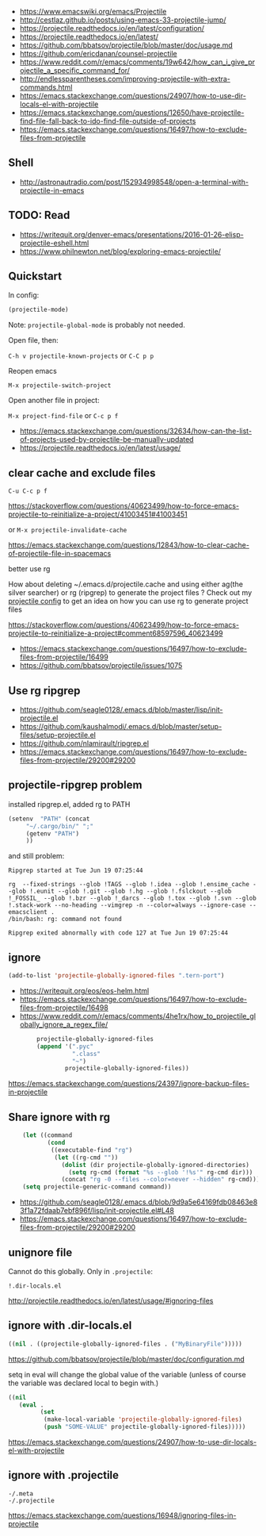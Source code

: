 - https://www.emacswiki.org/emacs/Projectile
- http://cestlaz.github.io/posts/using-emacs-33-projectile-jump/
- https://projectile.readthedocs.io/en/latest/configuration/
- https://projectile.readthedocs.io/en/latest/
- https://github.com/bbatsov/projectile/blob/master/doc/usage.md
- https://github.com/ericdanan/counsel-projectile
- https://www.reddit.com/r/emacs/comments/19w642/how_can_i_give_projectile_a_specific_command_for/
- http://endlessparentheses.com/improving-projectile-with-extra-commands.html
- https://emacs.stackexchange.com/questions/24907/how-to-use-dir-locals-el-with-projectile
- https://emacs.stackexchange.com/questions/12650/have-projectile-find-file-fall-back-to-ido-find-file-outside-of-projects
- https://emacs.stackexchange.com/questions/16497/how-to-exclude-files-from-projectile

## Shell

- http://astronautradio.com/post/152934998548/open-a-terminal-with-projectile-in-emacs

## TODO: Read

- https://writequit.org/denver-emacs/presentations/2016-01-26-elisp-projectile-eshell.html
- https://www.philnewton.net/blog/exploring-emacs-projectile/

## Quickstart

In config:

```lisp
(projectile-mode)
```

Note: `projectile-global-mode` is probably not needed.

Open file, then:

`C-h v projectile-known-projects` or `C-C p p`

Reopen emacs

`M-x projectile-switch-project`

Open another file in project:

`M-x project-find-file` or `C-c p f`

- https://emacs.stackexchange.com/questions/32634/how-can-the-list-of-projects-used-by-projectile-be-manually-updated
- https://projectile.readthedocs.io/en/latest/usage/

## clear cache and exclude files

`C-u C-c p f`

https://stackoverflow.com/questions/40623499/how-to-force-emacs-projectile-to-reinitialize-a-project/41003451#41003451

or `M-x projectile-invalidate-cache`

https://emacs.stackexchange.com/questions/12843/how-to-clear-cache-of-projectile-file-in-spacemacs

better use rg

How about deleting ~/.emacs.d/projectile.cache and using either ag(the silver searcher) or rg (ripgrep) to generate the project files ? Check out my [projectile config](https://github.com/CSRaghunandan/.emacs.d/blob/master/setup-files/setup-projectile.el) to get an idea on how you can use rg to generate project files 

https://stackoverflow.com/questions/40623499/how-to-force-emacs-projectile-to-reinitialize-a-project#comment68597596_40623499

- https://emacs.stackexchange.com/questions/16497/how-to-exclude-files-from-projectile/16499
- https://github.com/bbatsov/projectile/issues/1075

## Use rg ripgrep

- https://github.com/seagle0128/.emacs.d/blob/master/lisp/init-projectile.el
- https://github.com/kaushalmodi/.emacs.d/blob/master/setup-files/setup-projectile.el
- https://github.com/nlamirault/ripgrep.el
- https://emacs.stackexchange.com/questions/16497/how-to-exclude-files-from-projectile/29200#29200

## projectile-ripgrep problem

installed ripgrep.el, added rg to PATH

```lisp
(setenv  "PATH" (concat
     "~/.cargo/bin/" ";"
     (getenv "PATH")
     ))
```

and still problem:

```
Ripgrep started at Tue Jun 19 07:25:44

rg  --fixed-strings --glob !TAGS --glob !.idea --glob !.ensime_cache --glob !.eunit --glob !.git --glob !.hg --glob !.fslckout --glob !_FOSSIL_ --glob !.bzr --glob !_darcs --glob !.tox --glob !.svn --glob !.stack-work --no-heading --vimgrep -n --color=always --ignore-case -- emacsclient .
/bin/bash: rg: command not found

Ripgrep exited abnormally with code 127 at Tue Jun 19 07:25:44
```

## ignore

```lisp
(add-to-list 'projectile-globally-ignored-files ".tern-port")
```

- https://writequit.org/eos/eos-helm.html
- https://emacs.stackexchange.com/questions/16497/how-to-exclude-files-from-projectile/16498
- https://www.reddit.com/r/emacs/comments/4he1rx/how_to_projectile_globally_ignore_a_regex_file/

```lisp
        projectile-globally-ignored-files
        (append '(".pyc"
                  ".class"
                  "~")
                projectile-globally-ignored-files))
```

https://emacs.stackexchange.com/questions/24397/ignore-backup-files-in-projectile

## Share ignore with rg

```lisp
    (let ((command
           (cond
            ((executable-find "rg")
             (let ((rg-cmd ""))
               (dolist (dir projectile-globally-ignored-directories)
                 (setq rg-cmd (format "%s --glob '!%s'" rg-cmd dir)))
               (concat "rg -0 --files --color=never --hidden" rg-cmd))))))
    (setq projectile-generic-command command))
```

- https://github.com/seagle0128/.emacs.d/blob/9d9a5e64169fdb08463e83f1a72fdaab7ebf896f/lisp/init-projectile.el#L48
- https://emacs.stackexchange.com/questions/16497/how-to-exclude-files-from-projectile/29200#29200


## unignore file

Cannot do this globally. Only in `.projectile`:

`!.dir-locals.el`

http://projectile.readthedocs.io/en/latest/usage/#ignoring-files

## ignore with .dir-locals.el

```lisp
((nil . ((projectile-globally-ignored-files . ("MyBinaryFile")))))
```

https://github.com/bbatsov/projectile/blob/master/doc/configuration.md

setq in eval will change the global value of the variable (unless of course the variable was declared local to begin with.)

```lisp
((nil
   (eval . 
         (set 
          (make-local-variable 'projectile-globally-ignored-files)
          (push "SOME-VALUE" projectile-globally-ignored-files)))))
```

https://emacs.stackexchange.com/questions/24907/how-to-use-dir-locals-el-with-projectile

## ignore with .projectile

```
-/.meta
-/.projectile
```

https://emacs.stackexchange.com/questions/16948/ignoring-files-in-projectile
